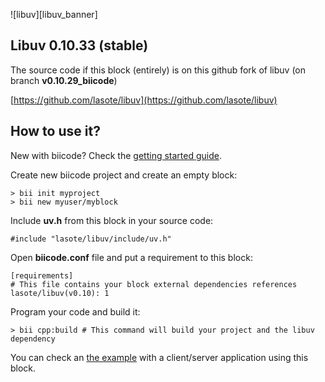 ![libuv][libuv_banner]

## Libuv 0.10.33 (stable)

The source code if this block (entirely) is on this github fork of libuv (on branch **v0.10.29_biicode**)

[https://github.com/lasote/libuv](https://github.com/lasote/libuv)

## How to use it?

New with biicode? Check the [getting started guide](http://docs.biicode.com/c++/gettingstarted.html).

Create new biicode project and create an empty block:
    
    > bii init myproject
    > bii new myuser/myblock


Include **uv.h** from this block in your source code:

    #include "lasote/libuv/include/uv.h"


Open **biicode.conf** file and put a requirement to this block:

    [requirements]
    # This file contains your block external dependencies references
    lasote/libuv(v0.10): 1


Program your code and build it: 

    > bii cpp:build # This command will build your project and the libuv dependency


You can check an [the example](http://www.biicode.com/examples/examples/libuv/v0.10) with a client/server application using this block.

